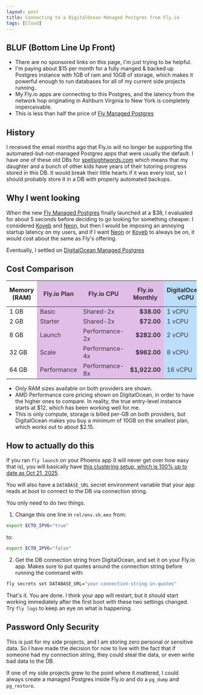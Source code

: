 ```yaml
---
layout: post
title: Connecting to a DigitalOcean Managed Postgres from Fly.io
tags: [Cloud]
---
```


## BLUF (Bottom Line Up Front)

- There are no sponsored links on this page, I'm just trying to be helpful.
- I'm paying about $15 per month for a fully manged & backed up Postgres instance with 1GB of ram and 10GB of storage, which makes it powerful enough to run databases for all of my current side projects running.
- My Fly.io apps are connecting to this Postgres, and the latency from the network hop originating in Ashburn Virginia to New York is completely imperceivable.
- This is less than half the price of [Fly Managed Postgres](https://fly.io/docs/mpg/)

## History

I received the email months ago that Fly.io will no longer be supporting the automated-but-not-managed Postgres apps that were usually the default. I have one of these old DBs for [spellsightwords.com](https://spellsightwords.com/) which means that my daughter and a bunch of other kids have years of their tutoring progress stored in this DB. It would break their little hearts if it was every lost, so I should probably store it in a DB with properly automated backups.

## Why I went looking

When the new [Fly Managed Postgres](https://fly.io/docs/mpg/) finally launched at a $38, I evaluated for about 5 seconds before deciding to go looking for something cheaper. I considered [Koyeb](https://koyeb.com/) and [Neon](http://neon.com/), but then I would be imposing an annoying startup latency on my users, and if I want [Neon](http://neon.com/) or [Koyeb](https://koyeb.com/) to always be on, it would cost about the same as Fly's offering.

Eventually, I settled on [DigitalOcean Managed Postgres](https://www.digitalocean.com/products/managed-databases-postgresql)

## Cost Comparison

<table>
  <thead>
    <tr>
      <th>Memory (RAM)</th>
      <th style="background-color: #e1bee7; color: #333;">Fly.io Plan</th>
      <th style="background-color: #e1bee7; color: #333;">Fly.io CPU</th>
      <th style="background-color: #e1bee7; color: #333;">Fly.io Monthly</th>
      <th style="background-color: #bbdefb; color: #333;">DigitalOcean vCPU</th>
      <th style="background-color: #bbdefb; color: #333;">DO Storage Min</th>
      <th style="background-color: #bbdefb; color: #333;">DO Conn Limit</th>
      <th style="background-color: #bbdefb; color: #333;">DO Monthly</th>
    </tr>
  </thead>
  <tbody>
    <tr>
      <td>1 GB</td>
      <td style="background-color: #e1bee7; color: #333;">Basic</td>
      <td style="background-color: #e1bee7; color: #333;">Shared-2x</td>
      <td style="background-color: #e1bee7; color: #333; text-align: right;"><strong>$38.00</strong></td>
      <td style="background-color: #bbdefb; color: #333;">1 vCPU</td>
      <td style="background-color: #bbdefb; color: #333;">15 GiB</td>
      <td style="background-color: #bbdefb; color: #333;">22</td>
      <td style="background-color: #bbdefb; color: #333; text-align: right;"><strong>$15.00</strong></td>
    </tr>
    <tr>
      <td>2 GB</td>
      <td style="background-color: #e1bee7; color: #333;">Starter</td>
      <td style="background-color: #e1bee7; color: #333;">Shared-2x</td>
      <td style="background-color: #e1bee7; color: #333; text-align: right;"><strong>$72.00</strong></td>
      <td style="background-color: #bbdefb; color: #333;">1 vCPU</td>
      <td style="background-color: #bbdefb; color: #333;">40 GiB</td>
      <td style="background-color: #bbdefb; color: #333;">47</td>
      <td style="background-color: #bbdefb; color: #333; text-align: right;"><strong>$28.00</strong></td>
    </tr>
    <tr>
      <td>8 GB</td>
      <td style="background-color: #e1bee7; color: #333;">Launch</td>
      <td style="background-color: #e1bee7; color: #333;">Performance-2x</td>
      <td style="background-color: #e1bee7; color: #333; text-align: right;"><strong>$282.00</strong></td>
      <td style="background-color: #bbdefb; color: #333;">2 vCPU</td>
      <td style="background-color: #bbdefb; color: #333;">80 GiB</td>
      <td style="background-color: #bbdefb; color: #333;">197</td>
      <td style="background-color: #bbdefb; color: #333; text-align: right;"><strong>$82.00</strong></td>
    </tr>
    <tr>
      <td>32 GB</td>
      <td style="background-color: #e1bee7; color: #333;">Scale</td>
      <td style="background-color: #e1bee7; color: #333;">Performance-4x</td>
      <td style="background-color: #e1bee7; color: #333; text-align: right;"><strong>$962.00</strong></td>
      <td style="background-color: #bbdefb; color: #333;">8 vCPU</td>
      <td style="background-color: #bbdefb; color: #333;">340 GiB</td>
      <td style="background-color: #bbdefb; color: #333;">797</td>
      <td style="background-color: #bbdefb; color: #333; text-align: right;"><strong>$324.00</strong></td>
    </tr>
    <tr>
      <td>64 GB</td>
      <td style="background-color: #e1bee7; color: #333;">Performance</td>
      <td style="background-color: #e1bee7; color: #333;">Performance-8x</td>
      <td style="background-color: #e1bee7; color: #333; text-align: right;"><strong>$1,922.00</strong></td>
      <td style="background-color: #bbdefb; color: #333;">16 vCPU</td>
      <td style="background-color: #bbdefb; color: #333;">680 GiB</td>
      <td style="background-color: #bbdefb; color: #333;">997</td>
      <td style="background-color: #bbdefb; color: #333; text-align: right;"><strong>$636.00</strong></td>
    </tr>
  </tbody>
</table>

- Only RAM sizes available on both providers are shown.
- AMD Performance core pricing shown on DigitalOcean, in order to have the higher ones to compare. In reality, the true entry-level instance starts at $12, which has been working well for me.
- This is only compute, storage is billed per-GB on both providers, but DigitalOcean makes you buy a minimum of 10GB on the smallest plan, which works out to about $2.15.

## How to actually do this

If you ran `fly launch` on your Phoenix app (I will never get over how easy that is), you will basically have [this clustering setup, which is 100% up to date as Oct 21, 2025](https://fly.io/docs/elixir/the-basics/clustering/).

You will also have a `DATABASE_URL` secret environment variable that your app reads at boot to connect to the DB via connection string.

You only need to do two things.

1. Change this one line in `rel/env.sh.eex` from:

```bash
export ECTO_IPV6="true"
```

to:

```bash
export ECTO_IPV6="false"
```

2. Get the DB connection string from DigitalOcean, and set it on your Fly.io app. Makes sure to put quotes around the connection string before running the command with:

```bash
fly secrets set DATABASE_URL="your-connection-string-in-quotes"
```

That's it. You are done. I think your app will restart, but it should start working immediately after the first boot with these two settings changed. Try `fly logs` to keep an eye on what is happening.

## Password Only Security

This is just for my side projects, and I am storing zero personal or sensitive data. So I have made the decision for now to live with the fact that if someone had my connection string, they could steal the data, or even write bad data to the DB.

If one of my side projects grew to the point where it mattered, I could always create a managed Postgres inside Fly.io and do a `pg_dump` and `pg_restore`.

